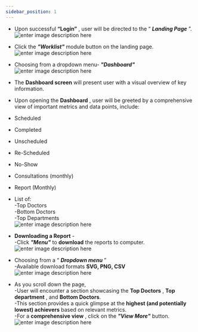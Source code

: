 ```yaml
---
sidebar_position: 1
---
```


- Upon successful **“Login”** , user will be directed to the “ _**Landing Page**_ ”.![enter image description here](https://res.cloudinary.com/teleopdassets/image/upload/v1717139339/Screenshot_2024-05-31_123426_qg3dif.png)

- Click the _**"Worklist"**_ module button on the landing page.  
  ![enter image description
here](https://res.cloudinary.com/teleopdassets/image/upload/v1717140402/Screenshot_2024-05-31_125601_ibb4ry.png)

- Choosing from a dropdown menu- _**"Dashboard"**_  
  ![enter image description
here](https://res.cloudinary.com/teleopdassets/image/upload/v1717140558/Screenshot_2024-05-31_125849_nwhsus.png)

- The **Dashboard screen** will present user with a visual overview of key information.

- Upon opening the **Dashboard** , user will be greeted by a comprehensive view of important metrics and data points, include:

- Scheduled

- Completed

- Unscheduled

- Re-Scheduled

- No-Show

- Consultations (monthly)

- Report (Monthly)

- List of:  
  -Top Doctors  
  -Bottom Doctors  
  -Top Departments  
  ![enter image description
here](https://res.cloudinary.com/teleopdassets/image/upload/v1717147918/Screenshot_2024-05-31_150101_ckj24x.png)

- **Downloading a Report** -  
  -Click _**"Menu"**_ to **download** the reports to computer.  
  ![enter image description
here](https://res.cloudinary.com/teleopdassets/image/upload/v1717148133/Screenshot_2024-05-31_150506_nl3ajw.png)

- Choosing from a “ _**Dropdown menu**_ ”  
  -Available download formats **SVG, PNG, CSV**  
  ![enter image description
here](https://res.cloudinary.com/teleopdassets/image/upload/v1717148338/Screenshot_2024-05-31_150822_xuqayy.png)

- As you scroll down the page,  
  -User will encounter a section showcasing the **Top Doctors** , **Top department** , and **Bottom Doctors**.  
  -This section provides a quick glimpse at the **highest (and potentially lowest) achievers** based on relevant metrics.  
  -For a **comprehensive view** , click on the _**"View More"**_ button.  
  ![enter image description
here](https://res.cloudinary.com/teleopdassets/image/upload/v1717149422/Screenshot_2024-05-31_152510_vkybvr.png)
